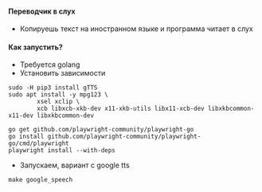 #### Переводчик в слух

- Копируешь текст на иностранном языке и программа читает в слух

#### Как запустить?

- Требуется golang
- Установить зависимости

```
sudo -H pip3 install gTTS
sudo apt install -y mpg123 \
        xsel xclip \
        xcb libxcb-xkb-dev x11-xkb-utils libx11-xcb-dev libxkbcommon-x11-dev libxkbcommon-dev

go get github.com/playwright-community/playwright-go
go install github.com/playwright-community/playwright-go/cmd/playwright
playwright install --with-deps
```

- Запускаем, вариант с google tts

```
make google_speech
```
